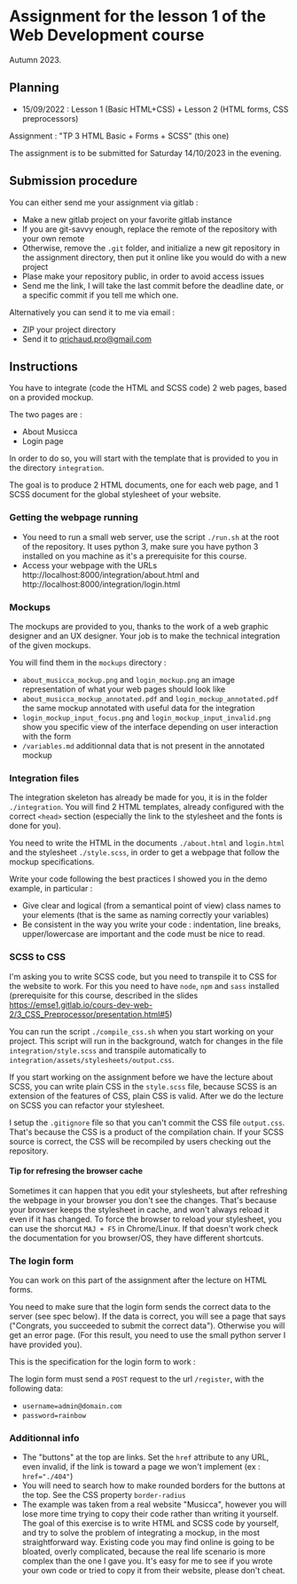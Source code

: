# Assignment for the lesson 1 of the Web Development course

Autumn 2023.

## Planning

- 15/09/2022 : Lesson 1 (Basic HTML+CSS) + Lesson 2 (HTML forms, CSS preprocessors)

Assignment : "TP 3 HTML Basic + Forms + SCSS" (this one)

The assignment is to be submitted for Saturday 14/10/2023 in the evening.

## Submission procedure

You can either send me your assignment via gitlab : 

- Make a new gitlab project on your favorite gitlab instance
- If you are git-savvy enough, replace the remote of the repository
with your own remote
- Otherwise, remove the `.git` folder, and initialize a new git repository
in the assignment directory, then put it online like you would do with a new
project
- Plase make your repository public, in order to avoid access issues
- Send me the link, I will take the last commit before the deadline date, or a specific
commit if you tell me which one.


Alternatively you can send it to me via email :
- ZIP your project directory
- Send it to qrichaud.pro@gmail.com

## Instructions

You have to integrate (code the HTML and SCSS code) 2 web pages, based on a provided mockup.

The two pages are :

- About Musicca
- Login page

In order to do so, you will start with the template that is provided to you in the directory `integration`.

The goal is to produce 2 HTML documents, one for each web page, and 1 SCSS document for the global stylesheet of your website.


### Getting the webpage running 

- You need to run a small web server, use the script `./run.sh` at the root of the repository. It uses 
  python 3, make sure you have python 3 installed on you machine as it's a prerequisite for this course.
- Access your webpage with the URLs http://localhost:8000/integration/about.html and http://localhost:8000/integration/login.html 


### Mockups

The mockups are provided to you, thanks to the work of a web graphic designer and an UX designer.
Your job is to make the technical integration of the given mockups.

You will find them in the `mockups` directory :

- `about_musicca_mockup.png` and `login_mockup.png` an image representation of what your web pages should look like
- `about_musicca_mockup_annotated.pdf` and `login_mockup_annotated.pdf` the same mockup annotated with useful data for the integration
- `login_mockup_input_focus.png` and `login_mockup_input_invalid.png` show you specific view of the interface depending on user interaction with the form
- `/variables.md` additionnal data that is not present in the annotated mockup



### Integration files

The integration skeleton has already be made for you, it is in the folder `./integration`.
You will find 2 HTML templates, already configured with the correct `<head>` section (especially
the link to the stylesheet and the fonts is done for you).

You need to write the HTML in the documents `./about.html` and `login.html` and the stylesheet `./style.scss`,
in order to get a webpage that follow the mockup specifications.

Write your code following the best practices I showed you in the demo example, in particular :
- Give clear and logical (from a semantical point of view) class names to your elements (that 
  is the same as naming correctly your variables)
- Be consistent in the way you write your code : indentation, line breaks, upper/lowercase are important
  and the code must be nice to read.

### SCSS to CSS

I'm asking you to write SCSS code, but you need to transpile it to CSS for the website to work. For this you
need to have `node`, `npm` and `sass` installed (prerequisite for this course, described in the slides https://emse1.gitlab.io/cours-dev-web-2/3_CSS_Preprocessor/presentation.html#5)

You can run the script `./compile_css.sh` when you start working on your project. This script will run in 
the background, watch for changes in the file `integration/style.scss` and transpile automatically to 
`integration/assets/stylesheets/output.css`.

If you start working on the assignment before we have the lecture about SCSS, you can write plain CSS
in the `style.scss` file, because SCSS is an extension of the features of CSS, plain CSS is valid. After
we do the lecture on SCSS you can refactor your stylesheet.

I setup the `.gitignore` file so that you can't commit
the CSS file `output.css`. That's because the CSS is a product of the compilation chain. If your 
SCSS source is correct, the CSS will be recompiled by users checking out the repository.

#### Tip for refresing the browser cache

Sometimes it can happen that you edit your stylesheets, but after refreshing the webpage in your browser
you don't see the changes. That's because your browser keeps the stylesheet in cache, and won't always
reload it even if it has changed. To force the browser to reload your stylesheet, you can use
the shorcut `MAJ + F5` in Chrome/Linux. If that doesn't work check the documentation for you browser/OS,
they have different shortcuts.

### The login form

You can work on this part of the assignment after the lecture on HTML forms.


You need to make sure that the login form sends the correct data to the server (see spec below). 
If the data is correct, you will see a page that says ("Congrats, you succeeded to submit the correct data"). Otherwise you will get an error page. (For this result, you need to use the small python server I have provided you).

This is the specification for the login form to work : 

The login form must send a `POST` request to the url `/register`, with the following data:

- `username=admin@domain.com`
- `password=rainbow`

### Additionnal info

- The "buttons" at the top are links. Set the `href` attribute to any URL, even invalid, if the link is
  toward a page we won't implement (ex : `href="./404"`)
- You will need to search how to make rounded borders for the buttons at the top. See the CSS property `border-radius`
- The example was taken from a real website "Musicca", however you will lose more time trying to copy their code rather than writing it yourself. The goal of this exercise is to write HTML and SCSS code by yourself, and try to solve the problem of integrating a mockup, in the most straightforward way. Existing code you may find online is going to be bloated, overly complicated, because the real life scenario is more complex than the one I gave you. It's easy for me to see if you wrote your own code or tried to copy it from their website, please don't cheat.


